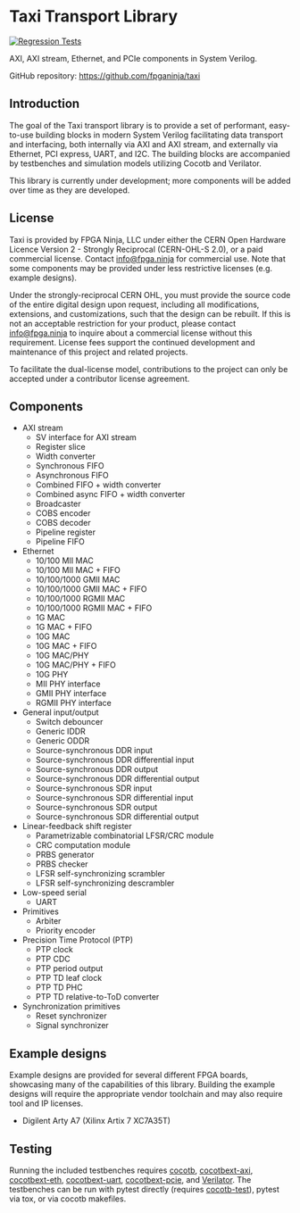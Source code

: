 # Taxi Transport Library

[![Regression Tests](https://github.com/fpganinja/taxi/actions/workflows/regression-tests.yml/badge.svg)](https://github.com/fpganinja/taxi/actions/workflows/regression-tests.yml)

AXI, AXI stream, Ethernet, and PCIe components in System Verilog.

GitHub repository: https://github.com/fpganinja/taxi

## Introduction

The goal of the Taxi transport library is to provide a set of performant, easy-to-use building blocks in modern System Verilog facilitating data transport and interfacing, both internally via AXI and AXI stream, and externally via Ethernet, PCI express, UART, and I2C.  The building blocks are accompanied by testbenches and simulation models utilizing Cocotb and Verilator.

This library is currently under development; more components will be added over time as they are developed.

## License

Taxi is provided by FPGA Ninja, LLC under either the CERN Open Hardware Licence Version 2 - Strongly Reciprocal (CERN-OHL-S 2.0), or a paid commercial license.  Contact info@fpga.ninja for commercial use.  Note that some components may be provided under less restrictive licenses (e.g. example designs).

Under the strongly-reciprocal CERN OHL, you must provide the source code of the entire digital design upon request, including all modifications, extensions, and customizations, such that the design can be rebuilt.  If this is not an acceptable restriction for your product, please contact info@fpga.ninja to inquire about a commercial license without this requirement.  License fees support the continued development and maintenance of this project and related projects.

To facilitate the dual-license model, contributions to the project can only be accepted under a contributor license agreement.

## Components

*  AXI stream
    *  SV interface for AXI stream
    *  Register slice
    *  Width converter
    *  Synchronous FIFO
    *  Asynchronous FIFO
    *  Combined FIFO + width converter
    *  Combined async FIFO + width converter
    *  Broadcaster
    *  COBS encoder
    *  COBS decoder
    *  Pipeline register
    *  Pipeline FIFO
*  Ethernet
    *  10/100 MII MAC
    *  10/100 MII MAC + FIFO
    *  10/100/1000 GMII MAC
    *  10/100/1000 GMII MAC + FIFO
    *  10/100/1000 RGMII MAC
    *  10/100/1000 RGMII MAC + FIFO
    *  1G MAC
    *  1G MAC + FIFO
    *  10G MAC
    *  10G MAC + FIFO
    *  10G MAC/PHY
    *  10G MAC/PHY + FIFO
    *  10G PHY
    *  MII PHY interface
    *  GMII PHY interface
    *  RGMII PHY interface
*  General input/output
    *  Switch debouncer
    *  Generic IDDR
    *  Generic ODDR
    *  Source-synchronous DDR input
    *  Source-synchronous DDR differential input
    *  Source-synchronous DDR output
    *  Source-synchronous DDR differential output
    *  Source-synchronous SDR input
    *  Source-synchronous SDR differential input
    *  Source-synchronous SDR output
    *  Source-synchronous SDR differential output
*  Linear-feedback shift register
    *  Parametrizable combinatorial LFSR/CRC module
    *  CRC computation module
    *  PRBS generator
    *  PRBS checker
    *  LFSR self-synchronizing scrambler
    *  LFSR self-synchronizing descrambler
*  Low-speed serial
    *  UART
*  Primitives
    *  Arbiter
    *  Priority encoder
*  Precision Time Protocol (PTP)
    *  PTP clock
    *  PTP CDC
    *  PTP period output
    *  PTP TD leaf clock
    *  PTP TD PHC
    *  PTP TD relative-to-ToD converter
*  Synchronization primitives
    *  Reset synchronizer
    *  Signal synchronizer

## Example designs

Example designs are provided for several different FPGA boards, showcasing many of the capabilities of this library.  Building the example designs will require the appropriate vendor toolchain and may also require tool and IP licenses.

*  Digilent Arty A7 (Xilinx Artix 7 XC7A35T)

## Testing

Running the included testbenches requires [cocotb](https://github.com/cocotb/cocotb), [cocotbext-axi](https://github.com/alexforencich/cocotbext-axi), [cocotbext-eth](https://github.com/alexforencich/cocotbext-eth), [cocotbext-uart](https://github.com/alexforencich/cocotbext-uart), [cocotbext-pcie](https://github.com/alexforencich/cocotbext-pcie), and [Verilator](https://www.veripool.org/verilator/).  The testbenches can be run with pytest directly (requires [cocotb-test](https://github.com/themperek/cocotb-test)), pytest via tox, or via cocotb makefiles.

